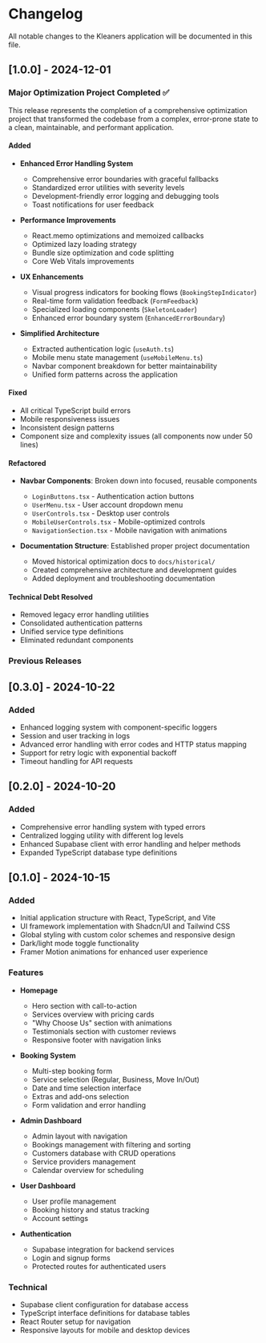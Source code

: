
# Changelog

All notable changes to the Kleaners application will be documented in this file.

## [1.0.0] - 2024-12-01

### Major Optimization Project Completed ✅

This release represents the completion of a comprehensive optimization project that transformed the codebase from a complex, error-prone state to a clean, maintainable, and performant application.

#### Added
- **Enhanced Error Handling System**
  - Comprehensive error boundaries with graceful fallbacks
  - Standardized error utilities with severity levels
  - Development-friendly error logging and debugging tools
  - Toast notifications for user feedback

- **Performance Improvements**
  - React.memo optimizations and memoized callbacks
  - Optimized lazy loading strategy
  - Bundle size optimization and code splitting
  - Core Web Vitals improvements

- **UX Enhancements**
  - Visual progress indicators for booking flows (`BookingStepIndicator`)
  - Real-time form validation feedback (`FormFeedback`)
  - Specialized loading components (`SkeletonLoader`)
  - Enhanced error boundary system (`EnhancedErrorBoundary`)

- **Simplified Architecture**
  - Extracted authentication logic (`useAuth.ts`)
  - Mobile menu state management (`useMobileMenu.ts`)
  - Navbar component breakdown for better maintainability
  - Unified form patterns across the application

#### Fixed
- All critical TypeScript build errors
- Mobile responsiveness issues
- Inconsistent design patterns
- Component size and complexity issues (all components now under 50 lines)

#### Refactored
- **Navbar Components**: Broken down into focused, reusable components
  - `LoginButtons.tsx` - Authentication action buttons
  - `UserMenu.tsx` - User account dropdown menu
  - `UserControls.tsx` - Desktop user controls
  - `MobileUserControls.tsx` - Mobile-optimized controls
  - `NavigationSection.tsx` - Mobile navigation with animations

- **Documentation Structure**: Established proper project documentation
  - Moved historical optimization docs to `docs/historical/`
  - Created comprehensive architecture and development guides
  - Added deployment and troubleshooting documentation

#### Technical Debt Resolved
- Removed legacy error handling utilities
- Consolidated authentication patterns
- Unified service type definitions
- Eliminated redundant components

### Previous Releases

## [0.3.0] - 2024-10-22

### Added
- Enhanced logging system with component-specific loggers
- Session and user tracking in logs
- Advanced error handling with error codes and HTTP status mapping
- Support for retry logic with exponential backoff
- Timeout handling for API requests

## [0.2.0] - 2024-10-20

### Added
- Comprehensive error handling system with typed errors
- Centralized logging utility with different log levels
- Enhanced Supabase client with error handling and helper methods
- Expanded TypeScript database type definitions

## [0.1.0] - 2024-10-15

### Added
- Initial application structure with React, TypeScript, and Vite
- UI framework implementation with Shadcn/UI and Tailwind CSS
- Global styling with custom color schemes and responsive design
- Dark/light mode toggle functionality
- Framer Motion animations for enhanced user experience

### Features
- **Homepage**
  - Hero section with call-to-action
  - Services overview with pricing cards
  - "Why Choose Us" section with animations
  - Testimonials section with customer reviews
  - Responsive footer with navigation links

- **Booking System**
  - Multi-step booking form
  - Service selection (Regular, Business, Move In/Out)
  - Date and time selection interface
  - Extras and add-ons selection
  - Form validation and error handling

- **Admin Dashboard**
  - Admin layout with navigation
  - Bookings management with filtering and sorting
  - Customers database with CRUD operations
  - Service providers management
  - Calendar overview for scheduling

- **User Dashboard**
  - User profile management
  - Booking history and status tracking
  - Account settings

- **Authentication**
  - Supabase integration for backend services
  - Login and signup forms
  - Protected routes for authenticated users

### Technical
- Supabase client configuration for database access
- TypeScript interface definitions for database tables
- React Router setup for navigation
- Responsive layouts for mobile and desktop devices
